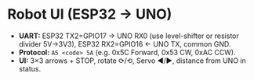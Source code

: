 # Robot UI (ESP32 → UNO)
- **UART:** ESP32 TX2=GPIO17 → UNO RX0 (use level-shifter or resistor divider 5V→3V3), ESP32 RX2=GPIO16 ← UNO TX, common GND.
- **Protocol:** `A5 <code> 5A` (e.g. 0x5C Forward, 0x53 CW, 0xAC CCW).
- **UI:** 3×3 arrows + STOP, rotate ⟳/⟲, Servo ◄/►, distance from UNO in status.
